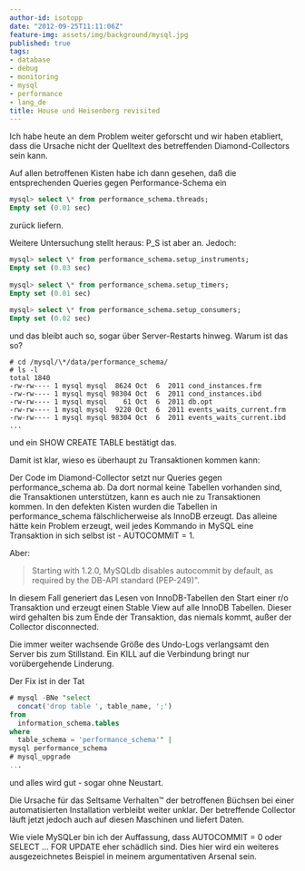 ```yaml
---
author-id: isotopp
date: "2012-09-25T11:11:06Z"
feature-img: assets/img/background/mysql.jpg
published: true
tags:
- database
- debug
- monitoring
- mysql
- performance
- lang_de
title: House und Heisenberg revisited
---
```

Ich habe heute an dem Problem weiter geforscht und wir haben etabliert, dass
die Ursache nicht der Quelltext des betreffenden Diamond-Collectors sein
kann.

Auf allen betroffenen Kisten habe ich dann gesehen, daß die entsprechenden
Queries gegen Performance-Schema ein

```sql
mysql> select \* from performance_schema.threads;
Empty set (0.01 sec)
```

zurück liefern. 

Weitere Untersuchung stellt heraus: P_S ist aber an. Jedoch:

```sql
mysql> select \* from performance_schema.setup_instruments;
Empty set (0.03 sec)
 
mysql> select \* from performance_schema.setup_timers;
Empty set (0.01 sec)
 
mysql> select \* from performance_schema.setup_consumers;
Empty set (0.02 sec)
```

und das bleibt auch so, sogar über Server-Restarts hinweg.  Warum ist das
so?

```console
# cd /mysql/\*/data/performance_schema/
# ls -l
total 1840
-rw-rw---- 1 mysql mysql  8624 Oct  6  2011 cond_instances.frm
-rw-rw---- 1 mysql mysql 98304 Oct  6  2011 cond_instances.ibd
-rw-rw---- 1 mysql mysql    61 Oct  6  2011 db.opt
-rw-rw---- 1 mysql mysql  9220 Oct  6  2011 events_waits_current.frm
-rw-rw---- 1 mysql mysql 98304 Oct  6  2011 events_waits_current.ibd
...
```

und ein SHOW CREATE TABLE bestätigt das. 

Damit ist klar, wieso es überhaupt zu Transaktionen kommen kann:

Der Code im Diamond-Collector setzt nur Queries gegen performance_schema ab. 
Da dort normal keine Tabellen vorhanden sind, die Transaktionen
unterstützen, kann es auch nie zu Transaktionen kommen.  In den defekten
Kisten wurden die Tabellen in performance_schema fälschlicherweise als
InnoDB erzeugt.  Das alleine hätte kein Problem erzeugt, weil jedes Kommando
in MySQL eine Transaktion in sich selbst ist - AUTOCOMMIT = 1.

Aber:

> Starting with 1.2.0, MySQLdb disables autocommit by default, as required
> by the DB-API standard (PEP-249)".

In diesem Fall generiert das Lesen von InnoDB-Tabellen den Start einer r/o
Transaktion und erzeugt einen Stable View auf alle InnoDB Tabellen.  Dieser
wird gehalten bis zum Ende der Transaktion, das niemals kommt, außer der
Collector disconnected.

Die immer weiter wachsende Größe des Undo-Logs verlangsamt den Server bis
zum Stillstand.  Ein KILL auf die Verbindung bringt nur vorübergehende
Linderung.

Der Fix ist in der Tat

```sql
# mysql -BNe "select 
  concat('drop table ', table_name, ';') 
from 
  information_schema.tables 
where 
  table_schema = 'performance_schema'" | 
mysql performance_schema
# mysql_upgrade
...
```

und alles wird gut - sogar ohne Neustart.

Die Ursache für das Seltsame Verhalten™ der betroffenen Büchsen bei einer
automatisierten Installation verbleibt weiter unklar.  Der betreffende
Collector läuft jetzt jedoch auch auf diesen Maschinen und liefert Daten.

Wie viele MySQLer bin ich der Auffassung, dass AUTOCOMMIT = 0 oder SELECT
...  FOR UPDATE eher schädlich sind.  Dies hier wird ein weiteres
ausgezeichnetes Beispiel in meinem argumentativen Arsenal sein.
